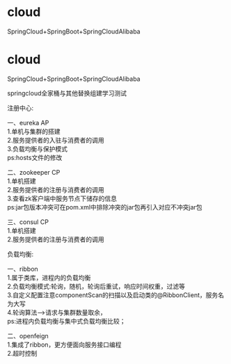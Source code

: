 # cloud
SpringCloud+SpringBoot+SpringCloudAlibaba  
  
# cloud
SpringCloud+SpringBoot+SpringCloudAlibaba  
  
springcloud全家桶与其他替换组建学习测试  
  
注册中心: 
  
一、eureka  AP  
1.单机与集群的搭建  
2.服务提供者的入驻与消费者的调用  
3.负载均衡与保护模式  
ps:hosts文件的修改  

二、zookeeper  CP  
1.单机搭建  
2.服务提供者的注册与消费者的调用  
3.查看zk客户端中服务节点下储存的信息  
ps:jar包版本冲突可在pom.xml中排除冲突的jar包再引入对应不冲突jar包  

三、consul  CP  
1.单机搭建  
2.服务提供者的注册与消费者的调用  
  
  
负载均衡:  
  
一、ribbon  
1.属于类库，进程内的负载均衡  
2.负载均衡模式:轮询，随机，轮询后重试，响应时间权重，过滤等  
3.自定义配置注意componentScan的扫描以及启动类的@RibbonClient，服务名为大写  
4.轮询算法-->请求与集群数量取余，  
ps:进程内负载均衡与集中式负载均衡比较；  
  
二、openfeign  
1.集成了ribbon，更方便面向服务接口编程  
2.超时控制